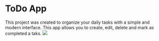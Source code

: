 # ToDo App

This project was created to organize your daily tasks with a simple and modern interface. This app allows you to create, edit, delete and mark as completed a taks. 
<img src={todolist\src\assets\app-picture.PNG}/>

